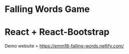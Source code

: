 # Falling Words Game
  # React + React-Bootstrap
  
Demo website = https://emm18-falling-words.netlify.com/
